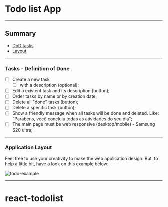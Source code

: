 # Todo list App
---

## Summary

- [DoD tasks](#tasks---definition-of-done)
- [Layout](#application-layout)

---

### Tasks - Definition of Done

- [ ] Create a new task 
    - [ ] with a description (optional);
- [ ] Edit a existent task and its description (button);
- [ ] Order tasks by name or by creation date;
- [ ] Delete all "done" tasks (button);
- [ ] Delete a specific task (button);
- [ ] Show a friendly message when all tasks will be done and deleted. Like: "Parabéns, você concluiu todas as atividades do seu dia";
- [ ] The main page must be web responsive (desktop/mobile) - Samsung S20 ultra;

---

### Application Layout

Feel free to use your creativity to make the web application design. But, to help a little bit, have a look on this example below:

![todo-example](./docs/img/todo-example.png)

---
# react-todolist
